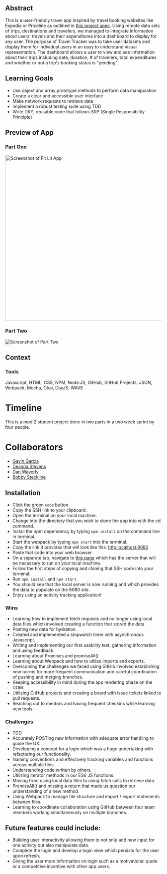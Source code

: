 ## Abstract

This is a user-friendly travel app inspired by travel booking websites like Expedia or Priceline as outlined in [this project spec](https://frontend.turing.edu/projects/travel-tracker.html). Using remote data sets of trips, destinations and travelers, we managed to integrate information about users' travels and their expenditures into a dashboard to display for any user. The purpose of Travel Tracker was to take user datasets and display them for individual users in an easy to understand visual representation. The dashboard allows a user to view and see information about their trips including date, duration, # of travelers, total expenditures and whether or not a trip's booking status is "pending".

## Learning Goals

- Use object and array prototype methods to perform data manipulation
- Create a clear and accessible user interface
- Make network requests to retrieve data
- Implement a robust testing suite using TDD
- Write DRY, reusable code that follows SRP (Single Responsibility    Principle)

## Preview of App
### Part One
<img src="https://i.imgur.com/uN96sFM.png" width="1012" height="531" alt="Screenshot of Fit Lit App">

### Part Two 
![Screenshot of Part Two](src/images/fit_lit.gif)

## Context
### Tools
Javascript, HTML, CSS, NPM, Node.JS, GitHub, GitHub Projects, JSON, Webpack, Mocha, Chai, DayJS, WAVE
# Timeline
This is a mod 2 student project done in two parts in a two week sprint by four people. 
# Collaborators
- [Gavin Garcia](https://github.com/EGavinG)
- [Deanna Stevens](https://github.com/dsstevens)
- [Dan Waverly](https://github.com/wlavery22)
- [Bobby Steckline](https://github.com/rjsturing)

## Installation
- Click the green `code` button.
- Copy the SSH link to your clipboard.
- Open the terminal on your local machine.
- Change into the directory that you wish to clone the app into with the cd command.
- Install the npm dependency by typing `npm install` on the command line in terminal.
- Start the webpack by typing `npm start` into the terminal.
- Copy the link it provides that will look like this: [http:localhost:8080]() 
- Paste that code into your web browser.
- On a separate tab, navigate to [this page](https://github.com/turingschool-examples/fitlit-api) which has the server that will be necessary to run on your local machine. 
- Follow the first steps of copying and cloning that SSH code into your terminal.
- Run `npm install` and `npm start`.
- You should see that the local server is now running and which provides the data to populate on the 8080 site.
- Enjoy using an activity tracking application!

### Wins

- Learning how to implement fetch requests and no longer using local data files which involved creating a function that stored the data. 
- Posting new data for hydration.
- Created and implemented a stopwatch timer with asynchronous Javascript.
- Writing and implementing our first usability test, gathering information and using feedback.
- Learning about Promises and promiseAll().
- Learning about Webpack and how to utilize imports and exports.
- Overcoming the challenges we faced using GitHib involved establishing new norms for more frequent communication and careful coordination of pushing and merging branches.
- Keeping accessibility in mind during the app rendering phase on the DOM.
- Utilizing GitHub projects and creating a board with issue tickets linked to pull requests.
- Reaching out to mentors and having frequent checkins while learning new tools.

### Challenges
- TDD
- Accurately POSTing new information with adequate error handling to guide the UX.
- Developing a concept for a login which was a huge undertaking with refactoring our functionality.
- Naming conventions and effectively tracking variables and functions across multiple files.
- Understanding code written by others.
- Utilizing iterator methods in our ES6 JS functions.
- Moving from using local data files to using fetch calls to retrieve data.
- PromiseAll() and missing a return that made us question our understanding of a new method.
- Using Webpack to manage file structure and import / export statements between files.
- Learning to coordinate collaboration using GitHub between four team members working simultaneously on multiple branches.

## Future features could include:
- Building user interactivity allowing them to not only add new input for one activity but also manipulate data.
- Complete the login and develop a login view which persists for the user upon refresh.
- Giving the user more information on login such as a motivational quote or a competitive incentive with other app users.


